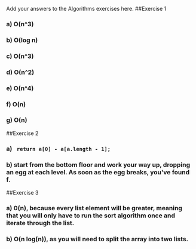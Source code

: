 Add your answers to the Algorithms exercises here.
##Exercise 1
### a) O(n^3)
### b) O(log n)
### c) O(n^3)
### d) O(n^2)
### e) O(n^4)
### f) O(n)
### g) O(n)

##Exercise 2
### a) ``` return a[0] - a[a.length - 1];```
### b) start from the bottom floor and work your way up, dropping an egg at each level. As soon as the egg breaks, you've found f. 

##Exercise 3
### a) 0(n), because every list element will be greater, meaning that you will only have to run the sort algorithm once and iterate through the list.
### b) O(n log(n)), as you will need to split the array into two lists.